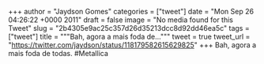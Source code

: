 
+++
author = "Jaydson Gomes"
categories = ["tweet"]
date = "Mon Sep 26 04:26:22 +0000 2011"
draft = false
image = "No media found for this Tweet"
slug = "2b4305e9ac25c357d26d35213dcc8d92dd46ea5c"
tags = ["tweet"]
title = """Bah, agora a mais foda de..."""
tweet = true
tweet_url = "https://twitter.com/jaydson/status/118179582615629825"
+++
Bah, agora a mais foda de todas. #Metallica
